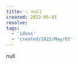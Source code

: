 ```yaml
---
title: 💥 null
created: 2022-05-01
resolve: 
tags:
  - 'ideas'
  - 'created/2022/May/01'
---
```


null
